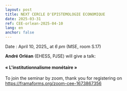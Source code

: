 ```yaml
---
layout: post
title: NEXT CERCLE D'EPISTEMOLOGIE ECONOMIQUE
date: 2025-03-31
ref: CEE-orlean-2025-04-10
lang: en
anchor: false
---
```



<i class="fas fa-table"></i> Date : April 10, 2025_ at _6 pm_ (MSE, room S.17)

**André Orléan** (EHESS, PJSE) will give a talk:

#### «  L'institutionnalisme monétaire »

To join the seminar by zoom, thank you for registering on  https://framaforms.org/zoom-cee-1673867356

